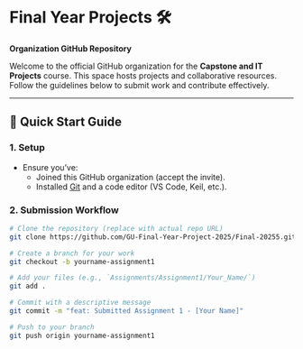 # Final Year Projects 🛠️  
**Organization GitHub Repository**  

Welcome to the official GitHub organization for the **Capstone and IT Projects** course. This space hosts projects and collaborative resources. Follow the guidelines below to submit work and contribute effectively.  

---

## 📌 **Quick Start Guide**  

### 1. **Setup**  
- Ensure you’ve:  
  - Joined this GitHub organization (accept the invite).  
  - Installed [Git](https://git-scm.com/downloads) and a code editor (VS Code, Keil, etc.).  

### 2. **Submission Workflow**  
```bash
# Clone the repository (replace with actual repo URL)  
git clone https://github.com/GU-Final-Year-Project-2025/Final-20255.git  

# Create a branch for your work  
git checkout -b yourname-assignment1  

# Add your files (e.g., `Assignments/Assignment1/Your_Name/`)  
git add .  

# Commit with a descriptive message  
git commit -m "feat: Submitted Assignment 1 - [Your Name]"  

# Push to your branch  
git push origin yourname-assignment1  
